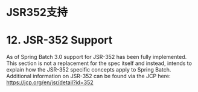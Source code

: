 # JSR352支持

# 12. JSR-352 Support

As of Spring Batch 3.0 support for JSR-352 has been fully implemented. This section is not a replacement for the spec itself and instead, intends to explain how the JSR-352 specific concepts apply to Spring Batch. Additional information on JSR-352 can be found via the JCP here: https://jcp.org/en/jsr/detail?id=352